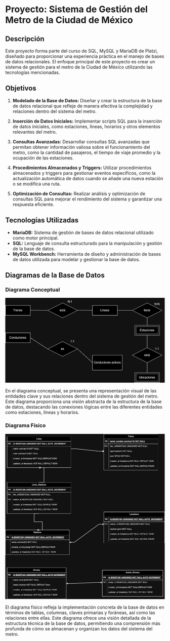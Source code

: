 # Proyecto: Sistema de Gestión del Metro de la Ciudad de México

## Descripción

Este proyecto forma parte del curso de SQL, MySQL y MariaDB de Platzi, diseñado para proporcionar una experiencia práctica en el manejo de bases de datos relacionales. El enfoque principal de este proyecto es crear un sistema de gestión para el metro de la Ciudad de México utilizando las tecnologías mencionadas.

## Objetivos

1. **Modelado de la Base de Datos:** Diseñar y crear la estructura de la base de datos relacional que refleje de manera efectiva la complejidad y relaciones dentro del sistema del metro.

2. **Inserción de Datos Iniciales:** Implementar scripts SQL para la inserción de datos iniciales, como estaciones, líneas, horarios y otros elementos relevantes del metro.

3. **Consultas Avanzadas:** Desarrollar consultas SQL avanzadas que permitan obtener información valiosa sobre el funcionamiento del metro, como la cantidad de pasajeros, el tiempo de viaje promedio y la ocupación de las estaciones.

4. **Procedimientos Almacenados y Triggers:** Utilizar procedimientos almacenados y triggers para gestionar eventos específicos, como la actualización automática de datos cuando se añade una nueva estación o se modifica una ruta.

5. **Optimización de Consultas:** Realizar análisis y optimización de consultas SQL para mejorar el rendimiento del sistema y garantizar una respuesta eficiente.

## Tecnologías Utilizadas

- **MariaDB:** Sistema de gestión de bases de datos relacional utilizado como motor principal.
- **SQL:** Lenguaje de consulta estructurado para la manipulación y gestión de la base de datos.
- **MySQL Workbench:** Herramienta de diseño y administración de bases de datos utilizada para modelar y gestionar la base de datos.

## Diagramas de la Base de Datos

### Diagrama Conceptual

![Diagrama Conceptual](images/metroCDMXconceptual.jpg)

En el diagrama conceptual, se presenta una representación visual de las entidades clave y sus relaciones dentro del sistema de gestión del metro. Este diagrama proporciona una visión abstracta de la estructura de la base de datos, destacando las conexiones lógicas entre las diferentes entidades como estaciones, líneas y horarios.

### Diagrama Físico

![Diagrama Físico](images/metroCDMXfisico.jpg)

El diagrama físico refleja la implementación concreta de la base de datos en términos de tablas, columnas, claves primarias y foráneas, así como las relaciones entre ellas. Este diagrama ofrece una visión detallada de la estructura técnica de la base de datos, permitiendo una comprensión más profunda de cómo se almacenan y organizan los datos del sistema del metro.
